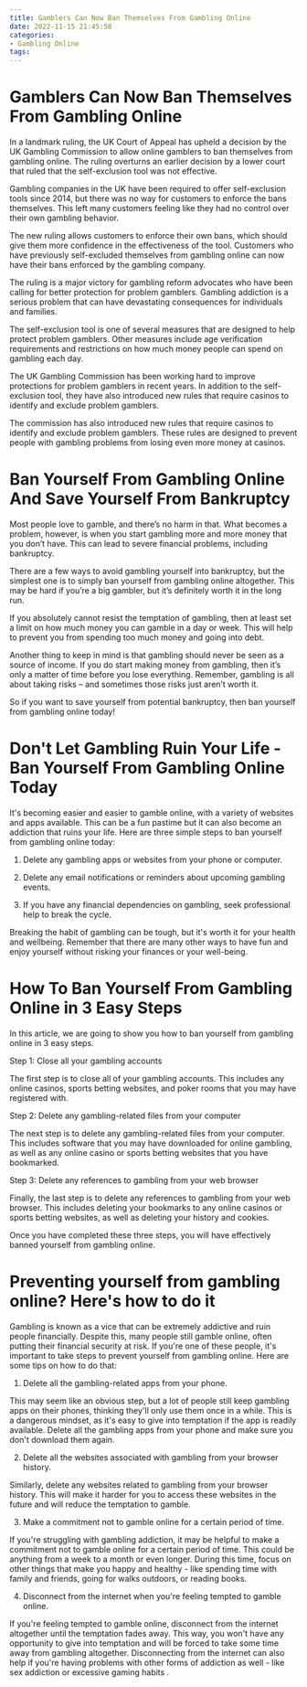 ```yaml
---
title: Gamblers Can Now Ban Themselves From Gambling Online
date: 2022-11-15 21:45:58
categories:
- Gambling Online
tags:
---
```



#  Gamblers Can Now Ban Themselves From Gambling Online

In a landmark ruling, the UK Court of Appeal has upheld a decision by the UK Gambling Commission to allow online gamblers to ban themselves from gambling online. The ruling overturns an earlier decision by a lower court that ruled that the self-exclusion tool was not effective.

Gambling companies in the UK have been required to offer self-exclusion tools since 2014, but there was no way for customers to enforce the bans themselves. This left many customers feeling like they had no control over their own gambling behavior.

The new ruling allows customers to enforce their own bans, which should give them more confidence in the effectiveness of the tool. Customers who have previously self-excluded themselves from gambling online can now have their bans enforced by the gambling company.

The ruling is a major victory for gambling reform advocates who have been calling for better protection for problem gamblers. Gambling addiction is a serious problem that can have devastating consequences for individuals and families.

The self-exclusion tool is one of several measures that are designed to help protect problem gamblers. Other measures include age verification requirements and restrictions on how much money people can spend on gambling each day.

The UK Gambling Commission has been working hard to improve protections for problem gamblers in recent years. In addition to the self-exclusion tool, they have also introduced new rules that require casinos to identify and exclude problem gamblers.

The commission has also introduced new rules that require casinos to identify and exclude problem gamblers. These rules are designed to prevent people with gambling problems from losing even more money at casinos.

#  Ban Yourself From Gambling Online And Save Yourself From Bankruptcy

Most people love to gamble, and there’s no harm in that. What becomes a problem, however, is when you start gambling more and more money that you don’t have. This can lead to severe financial problems, including bankruptcy.

There are a few ways to avoid gambling yourself into bankruptcy, but the simplest one is to simply ban yourself from gambling online altogether. This may be hard if you’re a big gambler, but it’s definitely worth it in the long run.

If you absolutely cannot resist the temptation of gambling, then at least set a limit on how much money you can gamble in a day or week. This will help to prevent you from spending too much money and going into debt.

Another thing to keep in mind is that gambling should never be seen as a source of income. If you do start making money from gambling, then it’s only a matter of time before you lose everything. Remember, gambling is all about taking risks – and sometimes those risks just aren’t worth it.

So if you want to save yourself from potential bankruptcy, then ban yourself from gambling online today!

#  Don't Let Gambling Ruin Your Life - Ban Yourself From Gambling Online Today

It's becoming easier and easier to gamble online, with a variety of websites and apps available. This can be a fun pastime but it can also become an addiction that ruins your life. Here are three simple steps to ban yourself from gambling online today:

1. Delete any gambling apps or websites from your phone or computer.

2. Delete any email notifications or reminders about upcoming gambling events.

3. If you have any financial dependencies on gambling, seek professional help to break the cycle.

Breaking the habit of gambling can be tough, but it's worth it for your health and wellbeing. Remember that there are many other ways to have fun and enjoy yourself without risking your finances or your well-being.

#  How To Ban Yourself From Gambling Online in 3 Easy Steps

In this article, we are going to show you how to ban yourself from gambling online in 3 easy steps.

Step 1: Close all your gambling accounts

The first step is to close all of your gambling accounts. This includes any online casinos, sports betting websites, and poker rooms that you may have registered with.

Step 2: Delete any gambling-related files from your computer

The next step is to delete any gambling-related files from your computer. This includes software that you may have downloaded for online gambling, as well as any online casino or sports betting websites that you have bookmarked.

Step 3: Delete any references to gambling from your web browser

Finally, the last step is to delete any references to gambling from your web browser. This includes deleting your bookmarks to any online casinos or sports betting websites, as well as deleting your history and cookies.

Once you have completed these three steps, you will have effectively banned yourself from gambling online.

#  Preventing yourself from gambling online? Here's how to do it

Gambling is known as a vice that can be extremely addictive and ruin people financially. Despite this, many people still gamble online, often putting their financial security at risk. If you're one of these people, it's important to take steps to prevent yourself from gambling online. Here are some tips on how to do that:

1. Delete all the gambling-related apps from your phone.

This may seem like an obvious step, but a lot of people still keep gambling apps on their phones, thinking they'll only use them once in a while. This is a dangerous mindset, as it's easy to give into temptation if the app is readily available. Delete all the gambling apps from your phone and make sure you don't download them again.

2. Delete all the websites associated with gambling from your browser history.

Similarly, delete any websites related to gambling from your browser history. This will make it harder for you to access these websites in the future and will reduce the temptation to gamble.

3. Make a commitment not to gamble online for a certain period of time.

If you're struggling with gambling addiction, it may be helpful to make a commitment not to gamble online for a certain period of time. This could be anything from a week to a month or even longer. During this time, focus on other things that make you happy and healthy - like spending time with family and friends, going for walks outdoors, or reading books.

4. Disconnect from the internet when you're feeling tempted to gamble online.

If you're feeling tempted to gamble online, disconnect from the internet altogether until the temptation fades away. This way, you won't have any opportunity to give into temptation and will be forced to take some time away from gambling altogether. Disconnecting from the internet can also help if you're having problems with other forms of addiction as well - like sex addiction or excessive gaming habits .